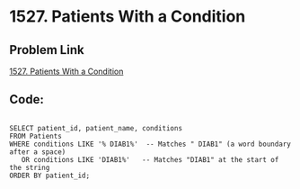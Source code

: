# 1527. Patients With a Condition

## Problem Link
[1527. Patients With a Condition](https://leetcode.com/problems/patients-with-a-condition/submissions/1499718689/?envType=study-plan-v2&envId=top-sql-50)

## Code:

```

SELECT patient_id, patient_name, conditions
FROM Patients
WHERE conditions LIKE '% DIAB1%'  -- Matches " DIAB1" (a word boundary after a space)
   OR conditions LIKE 'DIAB1%'   -- Matches "DIAB1" at the start of the string
ORDER BY patient_id;
